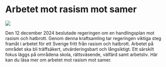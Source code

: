 # Arbetet mot rasism mot samer

![](/contentassets/ff6659d3bb554ddf8be50ce3f3451dea/framsida-150-px-arbetet-mot-rasism-mot-samer.jpg?width=150&quality=85)

Den 12 december 2024 beslutade regeringen om en handlingsplan mot rasism och hatbrott. Genom denna kraftsamling tar regeringen viktiga steg framåt i arbetet för ett Sverige fritt från rasism och hatbrott. Arbetet på området ska bli träffsäkert, utvärderingsbart och långsiktigt. Ett särskilt fokus läggs på områdena skola, rättsväsende, välfärd samt arbetsliv. Här kan du läsa mer om arbetet mot rasism mot samer.
